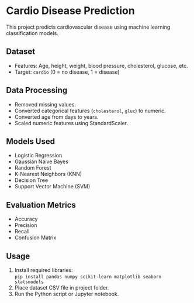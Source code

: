 # Cardio Disease Prediction

This project predicts cardiovascular disease using machine learning classification models.

## Dataset
- Features: Age, height, weight, blood pressure, cholesterol, glucose, etc.
- Target: `cardio` (0 = no disease, 1 = disease)

## Data Processing
- Removed missing values.
- Converted categorical features (`cholesterol`, `gluc`) to numeric.
- Converted age from days to years.
- Scaled numeric features using StandardScaler.

## Models Used
- Logistic Regression
- Gaussian Naive Bayes
- Random Forest
- K-Nearest Neighbors (KNN)
- Decision Tree
- Support Vector Machine (SVM)

## Evaluation Metrics
- Accuracy
- Precision
- Recall
- Confusion Matrix

## Usage
1. Install required libraries:  
   `pip install pandas numpy scikit-learn matplotlib seaborn statsmodels`  
2. Place dataset CSV file in project folder.  
3. Run the Python script or Jupyter notebook.
